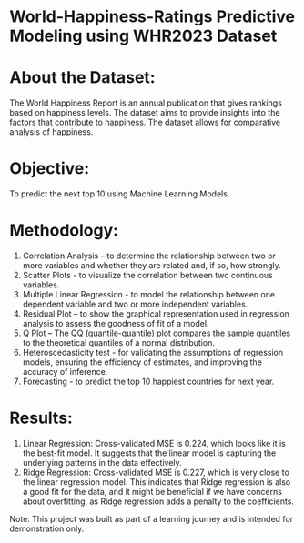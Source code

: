# World-Happiness-Ratings Predictive Modeling using WHR2023 Dataset
# About the Dataset:
The World Happiness Report is an annual publication that gives rankings based on happiness levels.
The dataset aims to provide insights into the factors that contribute to happiness.
The dataset allows for comparative analysis of happiness.
# Objective: 
To predict the next top 10 using Machine Learning Models.
# Methodology:
1. Correlation Analysis – to determine the relationship between two or more variables and whether they are related and, if so, how strongly.
2. Scatter Plots -  to visualize the correlation between two continuous variables.
3. Multiple Linear Regression - to model the relationship between one dependent variable and two or more independent variables.
4. Residual Plot – to show the graphical representation used in regression analysis to assess the goodness of fit of a model.
5. Q Plot – The QQ (quantile-quantile) plot compares the sample quantiles to the theoretical quantiles of a normal distribution. 
6. Heteroscedasticity test - for validating the assumptions of regression models, ensuring the efficiency of estimates, and improving the accuracy of inference.
7. Forecasting - to predict the top 10 happiest countries for next year.
# Results:
1. Linear Regression: Cross-validated MSE is 0.224, which looks like it is the best-fit model. It suggests that the linear model is capturing the underlying patterns in the data effectively.
2. Ridge Regression: Cross-validated MSE is 0.227, which is very close to the linear regression model. This indicates that Ridge regression is also a good fit for the data, and it might be beneficial if we have concerns about overfitting, as Ridge regression adds a penalty to the coefficients.
   
Note: This project was built as part of a learning journey and is intended for demonstration only.
